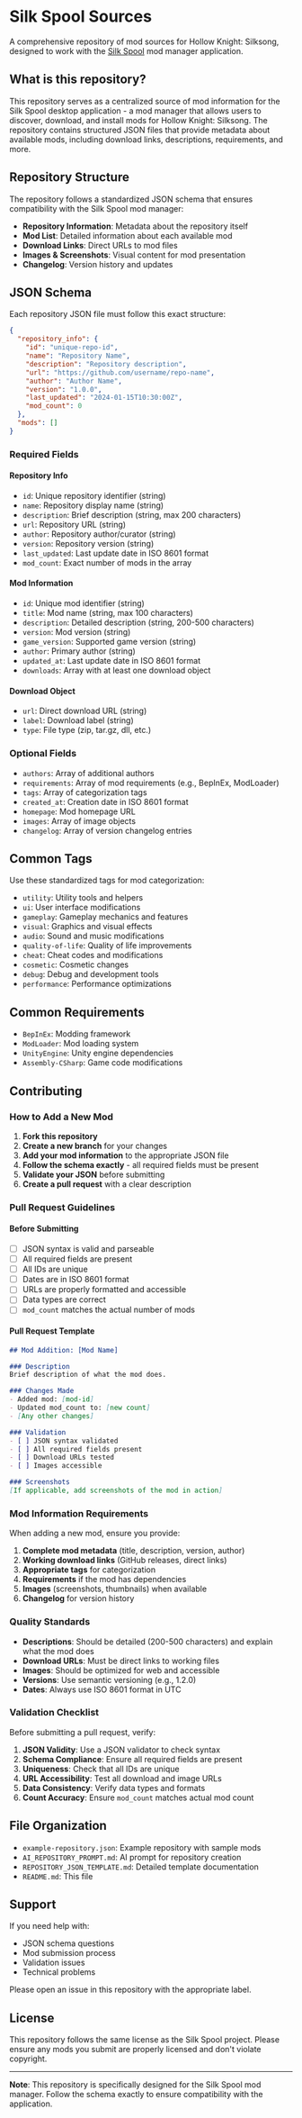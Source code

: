 # Silk Spool Sources

A comprehensive repository of mod sources for Hollow Knight: Silksong, designed to work with the [Silk Spool](https://github.com/FrancescoGrazioso/SilkSpool) mod manager application.

## What is this repository?

This repository serves as a centralized source of mod information for the Silk Spool desktop application - a mod manager that allows users to discover, download, and install mods for Hollow Knight: Silksong. The repository contains structured JSON files that provide metadata about available mods, including download links, descriptions, requirements, and more.

## Repository Structure

The repository follows a standardized JSON schema that ensures compatibility with the Silk Spool mod manager:

- **Repository Information**: Metadata about the repository itself
- **Mod List**: Detailed information about each available mod
- **Download Links**: Direct URLs to mod files
- **Images & Screenshots**: Visual content for mod presentation
- **Changelog**: Version history and updates

## JSON Schema

Each repository JSON file must follow this exact structure:

```json
{
  "repository_info": {
    "id": "unique-repo-id",
    "name": "Repository Name",
    "description": "Repository description",
    "url": "https://github.com/username/repo-name",
    "author": "Author Name",
    "version": "1.0.0",
    "last_updated": "2024-01-15T10:30:00Z",
    "mod_count": 0
  },
  "mods": []
}
```

### Required Fields

#### Repository Info
- `id`: Unique repository identifier (string)
- `name`: Repository display name (string)
- `description`: Brief description (string, max 200 characters)
- `url`: Repository URL (string)
- `author`: Repository author/curator (string)
- `version`: Repository version (string)
- `last_updated`: Last update date in ISO 8601 format
- `mod_count`: Exact number of mods in the array

#### Mod Information
- `id`: Unique mod identifier (string)
- `title`: Mod name (string, max 100 characters)
- `description`: Detailed description (string, 200-500 characters)
- `version`: Mod version (string)
- `game_version`: Supported game version (string)
- `author`: Primary author (string)
- `updated_at`: Last update date in ISO 8601 format
- `downloads`: Array with at least one download object

#### Download Object
- `url`: Direct download URL (string)
- `label`: Download label (string)
- `type`: File type (zip, tar.gz, dll, etc.)

### Optional Fields

- `authors`: Array of additional authors
- `requirements`: Array of mod requirements (e.g., BepInEx, ModLoader)
- `tags`: Array of categorization tags
- `created_at`: Creation date in ISO 8601 format
- `homepage`: Mod homepage URL
- `images`: Array of image objects
- `changelog`: Array of version changelog entries

## Common Tags

Use these standardized tags for mod categorization:

- `utility`: Utility tools and helpers
- `ui`: User interface modifications
- `gameplay`: Gameplay mechanics and features
- `visual`: Graphics and visual effects
- `audio`: Sound and music modifications
- `quality-of-life`: Quality of life improvements
- `cheat`: Cheat codes and modifications
- `cosmetic`: Cosmetic changes
- `debug`: Debug and development tools
- `performance`: Performance optimizations

## Common Requirements

- `BepInEx`: Modding framework
- `ModLoader`: Mod loading system
- `UnityEngine`: Unity engine dependencies
- `Assembly-CSharp`: Game code modifications

## Contributing

### How to Add a New Mod

1. **Fork this repository**
2. **Create a new branch** for your changes
3. **Add your mod information** to the appropriate JSON file
4. **Follow the schema exactly** - all required fields must be present
5. **Validate your JSON** before submitting
6. **Create a pull request** with a clear description

### Pull Request Guidelines

#### Before Submitting
- [ ] JSON syntax is valid and parseable
- [ ] All required fields are present
- [ ] All IDs are unique
- [ ] Dates are in ISO 8601 format
- [ ] URLs are properly formatted and accessible
- [ ] Data types are correct
- [ ] `mod_count` matches the actual number of mods

#### Pull Request Template
```markdown
## Mod Addition: [Mod Name]

### Description
Brief description of what the mod does.

### Changes Made
- Added mod: [mod-id]
- Updated mod_count to: [new count]
- [Any other changes]

### Validation
- [ ] JSON syntax validated
- [ ] All required fields present
- [ ] Download URLs tested
- [ ] Images accessible

### Screenshots
[If applicable, add screenshots of the mod in action]
```

### Mod Information Requirements

When adding a new mod, ensure you provide:

1. **Complete mod metadata** (title, description, version, author)
2. **Working download links** (GitHub releases, direct links)
3. **Appropriate tags** for categorization
4. **Requirements** if the mod has dependencies
5. **Images** (screenshots, thumbnails) when available
6. **Changelog** for version history

### Quality Standards

- **Descriptions**: Should be detailed (200-500 characters) and explain what the mod does
- **Download URLs**: Must be direct links to working files
- **Images**: Should be optimized for web and accessible
- **Versions**: Use semantic versioning (e.g., 1.2.0)
- **Dates**: Always use ISO 8601 format in UTC

### Validation Checklist

Before submitting a pull request, verify:

1. **JSON Validity**: Use a JSON validator to check syntax
2. **Schema Compliance**: Ensure all required fields are present
3. **Uniqueness**: Check that all IDs are unique
4. **URL Accessibility**: Test all download and image URLs
5. **Data Consistency**: Verify data types and formats
6. **Count Accuracy**: Ensure `mod_count` matches actual mod count

## File Organization

- `example-repository.json`: Example repository with sample mods
- `AI_REPOSITORY_PROMPT.md`: AI prompt for repository creation
- `REPOSITORY_JSON_TEMPLATE.md`: Detailed template documentation
- `README.md`: This file

## Support

If you need help with:
- JSON schema questions
- Mod submission process
- Validation issues
- Technical problems

Please open an issue in this repository with the appropriate label.

## License

This repository follows the same license as the Silk Spool project. Please ensure any mods you submit are properly licensed and don't violate copyright.

---

**Note**: This repository is specifically designed for the Silk Spool mod manager. Follow the schema exactly to ensure compatibility with the application.